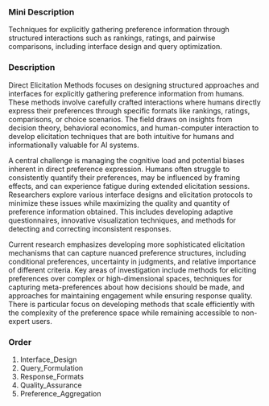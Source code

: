### Mini Description

Techniques for explicitly gathering preference information through structured interactions such as rankings, ratings, and pairwise comparisons, including interface design and query optimization.

### Description

Direct Elicitation Methods focuses on designing structured approaches and interfaces for explicitly gathering preference information from humans. These methods involve carefully crafted interactions where humans directly express their preferences through specific formats like rankings, ratings, comparisons, or choice scenarios. The field draws on insights from decision theory, behavioral economics, and human-computer interaction to develop elicitation techniques that are both intuitive for humans and informationally valuable for AI systems.

A central challenge is managing the cognitive load and potential biases inherent in direct preference expression. Humans often struggle to consistently quantify their preferences, may be influenced by framing effects, and can experience fatigue during extended elicitation sessions. Researchers explore various interface designs and elicitation protocols to minimize these issues while maximizing the quality and quantity of preference information obtained. This includes developing adaptive questionnaires, innovative visualization techniques, and methods for detecting and correcting inconsistent responses.

Current research emphasizes developing more sophisticated elicitation mechanisms that can capture nuanced preference structures, including conditional preferences, uncertainty in judgments, and relative importance of different criteria. Key areas of investigation include methods for eliciting preferences over complex or high-dimensional spaces, techniques for capturing meta-preferences about how decisions should be made, and approaches for maintaining engagement while ensuring response quality. There is particular focus on developing methods that scale efficiently with the complexity of the preference space while remaining accessible to non-expert users.

### Order

1. Interface_Design
2. Query_Formulation
3. Response_Formats
4. Quality_Assurance
5. Preference_Aggregation
